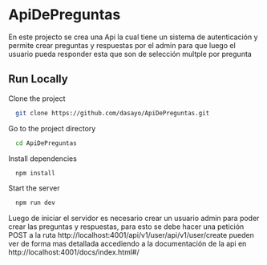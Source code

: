 
# ApiDePreguntas

En este projecto se crea una Api la cual tiene un sistema de autenticación y permite crear preguntas y respuestas por el admin para que luego el usuario pueda responder esta que son de selección multple por pregunta


## Run Locally

Clone the project

```bash
  git clone https://github.com/dasayo/ApiDePreguntas.git
```

Go to the project directory

```bash
  cd ApiDePreguntas
```

Install dependencies

```bash
  npm install
```

Start the server

```bash
  npm run dev
```


Luego de iniciar el servidor es necesario crear un usuario admin para poder
crear las preguntas y respuestas, para esto se debe hacer una petición POST a la ruta
http://localhost:4001/api/v1/user/api/v1/user/create pueden ver de forma mas detallada
accediendo a la documentación de la api en http://localhost:4001/docs/index.html#/


